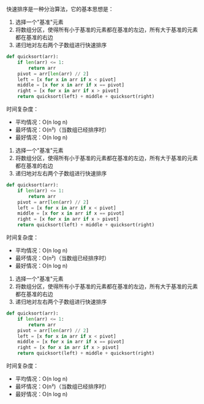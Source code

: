 快速排序是一种分治算法，它的基本思想是：

1. 选择一个"基准"元素
2. 将数组分区，使得所有小于基准的元素都在基准的左边，所有大于基准的元素都在基准的右边
3. 递归地对左右两个子数组进行快速排序

```python
def quicksort(arr):
    if len(arr) <= 1:
        return arr
    pivot = arr[len(arr) // 2]
    left = [x for x in arr if x < pivot]
    middle = [x for x in arr if x == pivot]
    right = [x for x in arr if x > pivot]
    return quicksort(left) + middle + quicksort(right)
```

时间复杂度：
- 平均情况：O(n log n)
- 最坏情况：O(n²)（当数组已经排序时）
- 最好情况：O(n log n) 


1. 选择一个"基准"元素
2. 将数组分区，使得所有小于基准的元素都在基准的左边，所有大于基准的元素都在基准的右边
3. 递归地对左右两个子数组进行快速排序

```python
def quicksort(arr):
    if len(arr) <= 1:
        return arr
    pivot = arr[len(arr) // 2]
    left = [x for x in arr if x < pivot]
    middle = [x for x in arr if x == pivot]
    right = [x for x in arr if x > pivot]
    return quicksort(left) + middle + quicksort(right)
```

时间复杂度：
- 平均情况：O(n log n)
- 最坏情况：O(n²)（当数组已经排序时）
- 最好情况：O(n log n) 


1. 选择一个"基准"元素
2. 将数组分区，使得所有小于基准的元素都在基准的左边，所有大于基准的元素都在基准的右边
3. 递归地对左右两个子数组进行快速排序

```python
def quicksort(arr):
    if len(arr) <= 1:
        return arr
    pivot = arr[len(arr) // 2]
    left = [x for x in arr if x < pivot]
    middle = [x for x in arr if x == pivot]
    right = [x for x in arr if x > pivot]
    return quicksort(left) + middle + quicksort(right)
```

时间复杂度：
- 平均情况：O(n log n)
- 最坏情况：O(n²)（当数组已经排序时）
- 最好情况：O(n log n) 